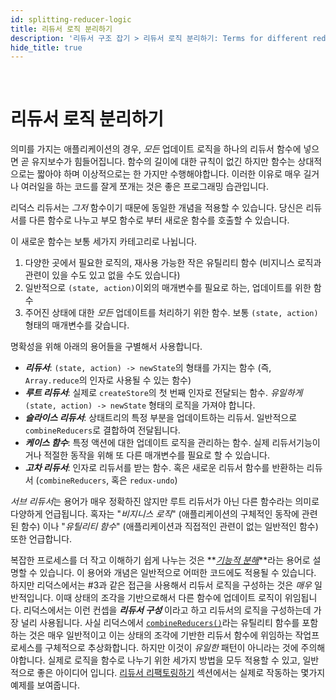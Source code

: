 ```yaml
---
id: splitting-reducer-logic
title: 리듀서 로직 분리하기
description: '리듀서 구조 잡기 > 리듀서 로직 분리하기: Terms for different reducer use cases'
hide_title: true
---
```


&nbsp;

# 리듀서 로직 분리하기

의미를 가지는 애플리케이션의 경우, _모든_ 업데이트 로직을 하나의 리듀서 함수에 넣으면 곧 유지보수가 힘들어집니다. 함수의 길이에 대한 규칙이 없긴 하지만 함수는 상대적으로는 짧아야 하며 이상적으로는 한 가지만 수행해야합니다. 이러한 이유로 매우 길거나 여러일을 하는 코드를 잘게 쪼개는 것은 좋은 프로그래밍 습관입니다.

리덕스 리듀서는 _그저_ 함수이기 때문에 동일한 개념을 적용할 수 있습니다. 당신은 리듀서를 다른 함수로 나누고 부모 함수로 부터 새로운 함수를 호출할 수 있습니다.

이 새로운 함수는 보통 세가지 카테고리로 나뉩니다.

1. 다양한 곳에서 필요한 로직의, 재사용 가능한 작은 유틸리티 함수 (비지니스 로직과 관련이 있을 수도 있고 없을 수도 있습니다)
2. 일반적으로 `(state, action)`이외의 매개변수를 필요로 하는, 업데이트를 위한 함수
3. 주어진 상태에 대한 _모든_ 업데이트를 처리하기 위한 함수. 보통 `(state, action)`형태의 매개변수를 갖습니다.

명확성을 위해 아래의 용어들을 구별해서 사용합니다.

- **_리듀서_**: `(state, action) -> newState`의 형태를 가지는 함수 (즉, `Array.reduce`의 인자로 사용될 수 있는 함수)
- **_루트 리듀서_**: 실제로 `createStore`의 첫 번째 인자로 전달되는 함수. _유일하게_ `(state, action) -> newState` 형태의 로직을 가져야 합니다.
- **_슬라이스 리듀서_**: 상태트리의 특정 부분을 업데이트하는 리듀서. 일반적으로 `combineReducers`로 결합하여 전달됩니다.
- **_케이스 함수_**: 특정 액션에 대한 업데이트 로직을 관리하는 함수. 실제 리듀서기능이거나 적절한 동작을 위해 또 다른 매개변수를 필요로 할 수 있습니다.
- **_고차 리듀서_**: 인자로 리듀서를 받는 함수. 혹은 새로운 리듀서 함수를 반환하는 리듀서 (`combineReducers`, 혹은 `redux-undo`)

*서브 리듀서*는 용어가 매우 정확하진 않지만 루트 리듀서가 아닌 다른 함수라는 의미로 다양하게 언급됩니다. 혹자는 "_비지니스 로직_" (애플리케이션의 구체적인 동작에 관련된 함수) 이나 "_유틸리티 함수_" (애플리케이션과 직접적인 관련이 없는 일반적인 함수) 또한 언급합니다.

복잡한 프로세스를 더 작고 이해하기 쉽게 나누는 것은 **_[기능적 분해](http://stackoverflow.com/questions/947874/what-is-functional-decomposition)_**라는 용어로 설명할 수 있습니다. 이 용어와 개념은 일반적으로 어떠한 코드에도 적용될 수 있습니다. 하지만 리덕스에서는 #3과 같은 접근을 사용해서 리듀서 로직을 구성하는 것은 _매우_ 일반적입니다. 이때 상태의 조각을 기반으로해서 다른 함수에 업데이트 로직이 위임됩니다. 리덕스에서는 이런 컨셉을 **_리듀서 구성_** 이라고 하고 리듀서의 로직을 구성하는데 가장 널리 사용됩니다. 사실 리덕스에서 [`combineReducers()`](../../api/combineReducers.md)라는 유틸리티 함수를 포함하는 것은 매우 일반적이고 이는 상태의 조각에 기반한 리듀서 함수에 위임하는 작업프로세스를 구체적으로 추상화합니다. 하지만 이것이 _유일한_ 패턴이 아니라는 것에 주의해야합니다. 실제로 로직을 함수로 나누기 위한 세가지 방법을 모두 적용할 수 있고, 일반적으로 좋은 아이디어 입니다. [리듀서 리팩토링하기](./RefactoringReducersExample.md) 섹션에서는 실제로 작동하는 몇가지 예제를 보여줍니다.
